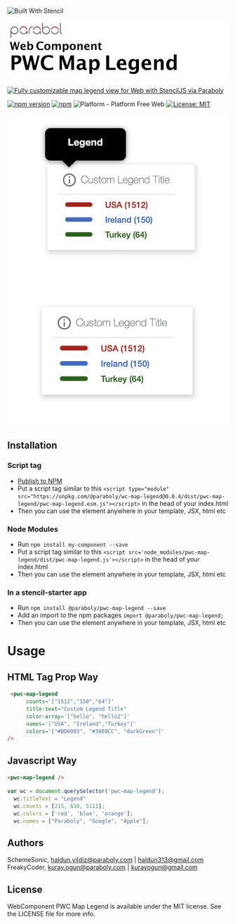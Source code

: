 ![Built With Stencil](https://img.shields.io/badge/-Built%20With%20Stencil-16161d.svg?logo=data%3Aimage%2Fsvg%2Bxml%3Bbase64%2CPD94bWwgdmVyc2lvbj0iMS4wIiBlbmNvZGluZz0idXRmLTgiPz4KPCEtLSBHZW5lcmF0b3I6IEFkb2JlIElsbHVzdHJhdG9yIDE5LjIuMSwgU1ZHIEV4cG9ydCBQbHVnLUluIC4gU1ZHIFZlcnNpb246IDYuMDAgQnVpbGQgMCkgIC0tPgo8c3ZnIHZlcnNpb249IjEuMSIgaWQ9IkxheWVyXzEiIHhtbG5zPSJodHRwOi8vd3d3LnczLm9yZy8yMDAwL3N2ZyIgeG1sbnM6eGxpbms9Imh0dHA6Ly93d3cudzMub3JnLzE5OTkveGxpbmsiIHg9IjBweCIgeT0iMHB4IgoJIHZpZXdCb3g9IjAgMCA1MTIgNTEyIiBzdHlsZT0iZW5hYmxlLWJhY2tncm91bmQ6bmV3IDAgMCA1MTIgNTEyOyIgeG1sOnNwYWNlPSJwcmVzZXJ2ZSI%2BCjxzdHlsZSB0eXBlPSJ0ZXh0L2NzcyI%2BCgkuc3Qwe2ZpbGw6I0ZGRkZGRjt9Cjwvc3R5bGU%2BCjxwYXRoIGNsYXNzPSJzdDAiIGQ9Ik00MjQuNywzNzMuOWMwLDM3LjYtNTUuMSw2OC42LTkyLjcsNjguNkgxODAuNGMtMzcuOSwwLTkyLjctMzAuNy05Mi43LTY4LjZ2LTMuNmgzMzYuOVYzNzMuOXoiLz4KPHBhdGggY2xhc3M9InN0MCIgZD0iTTQyNC43LDI5Mi4xSDE4MC40Yy0zNy42LDAtOTIuNy0zMS05Mi43LTY4LjZ2LTMuNkgzMzJjMzcuNiwwLDkyLjcsMzEsOTIuNyw2OC42VjI5Mi4xeiIvPgo8cGF0aCBjbGFzcz0ic3QwIiBkPSJNNDI0LjcsMTQxLjdIODcuN3YtMy42YzAtMzcuNiw1NC44LTY4LjYsOTIuNy02OC42SDMzMmMzNy45LDAsOTIuNywzMC43LDkyLjcsNjguNlYxNDEuN3oiLz4KPC9zdmc%2BCg%3D%3D&colorA=16161d&style=for-the-badge)

<img alt="WebComponent Map Legend" src="assets/logo.png" width="1050"/>


[![Fully customizable map legend view for Web with StencilJS via Paraboly](https://img.shields.io/badge/-Fully%20customizable%20map%20legend%20view%20for%20Web%20with%20StencilJS%20via%20Paraboly-lightgrey?style=for-the-badge)](https://github.com/Paraboly/pwc-map-legend)


[![npm version](https://img.shields.io/npm/v/@paraboly/wc-map-legend.svg?style=for-the-badge)](https://www.npmjs.com/package/@paraboly/wc-map-legend)
[![npm](https://img.shields.io/npm/dt/@paraboly/wc-map-legend.svg?style=for-the-badge)](https://www.npmjs.com/package/@paraboly/wc-map-legend)
![Platform - Platform Free Web](https://img.shields.io/badge/-Web%20%7C%20Platform%20Free-blue?style=for-the-badge)
[![License: MIT](https://img.shields.io/badge/License-MIT-green.svg?style=for-the-badge)](https://opensource.org/licenses/MIT)


<p align="center">
  <img alt="WebComponent Map Legend" src="assets/example.png" />
  <img alt="WebComponent Map Legend" src="assets/example2.png" />
</p>


## Installation

### Script tag

- [Publish to NPM](https://docs.npmjs.com/getting-started/publishing-npm-packages)
- Put a script tag similar to this `<script	type="module" src="https://unpkg.com/@paraboly/wc-map-legend@0.0.4/dist/pwc-map-legend/pwc-map-legend.esm.js"></script>` in the head of your index.html
- Then you can use the element anywhere in your template, JSX, html etc

### Node Modules
- Run `npm install my-component --save`
- Put a script tag similar to this `<script src='node_modules/pwc-map-legend/dist/pwc-map-legend.js'></script>` in the head of your index.html
- Then you can use the element anywhere in your template, JSX, html etc

### In a stencil-starter app
- Run `npm install @paraboly/pwc-map-legend --save`
- Add an import to the npm packages `import @paraboly/pwc-map-legend;`
- Then you can use the element anywhere in your template, JSX, html etc


# Usage

## HTML Tag Prop Way

```html
 <pwc-map-legend
      counts='["1512","150","64"]'
      title-text="Custom Legend Title"
      color-array='["hello", "hello2"]'
      names='["USA", "Ireland","Turkey"]'
      colors='["#BD0003", "#3469CC", "darkGreen"]'
/>
```

## Javascript Way

```html 
<pwc-map-legend />
```

```js
var wc = document.querySelector('pwc-map-legend');
  wc.titleText = "Legend"
  wc.counts = [215, 610, 5111];
  wc.colors = ['red', 'blue', 'orange'];
  wc.names = ["Paraboly", "Google", "Apple"];
```

## Authors

SchemeSonic, haldun.yildiz@paraboly.com | haldun313@gmail.com
FreakyCoder, kuray.ogun@paraboly.com | kurayogun@gmail.com

## License

WebComponent PWC Map Legend is available under the MIT license. See the LICENSE file for more info.